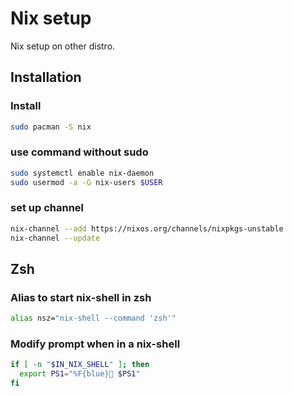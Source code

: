 # Nix setup

Nix setup on other distro.

## Installation

### Install

```bash
sudo pacman -S nix

```
### use command without sudo

```bash
sudo systemctl enable nix-daemon 
sudo usermod -a -G nix-users $USER  
```

### set up channel

```bash
nix-channel --add https://nixos.org/channels/nixpkgs-unstable
nix-channel --update
```

## Zsh

### Alias to start nix-shell in zsh

```bash
alias nsz="nix-shell --command 'zsh'"
```

### Modify prompt when in a nix-shell

```bash
if [ -n "$IN_NIX_SHELL" ]; then
  export PS1="%F{blue} $PS1"
fi
```
